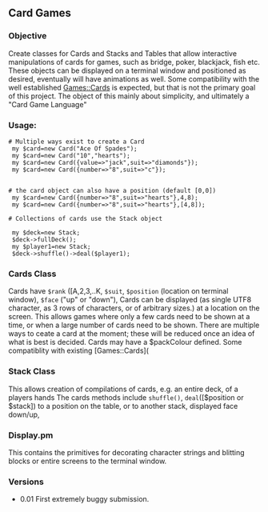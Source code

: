 ## Card Games

### Objective
Create classes for Cards and Stacks and Tables that allow interactive manipulations of cards for games, such as 
bridge, poker, blackjack, fish etc. These objects can be displayed on a terminal window and positioned as desired, 
eventually will have animations as well.  Some compatibility with the well established [Games::Cards](https://metacpan.org/pod/Games::Cards) 
is expected, but that is not the primary goal of this project.  The object of this mainly about simplicity,
and ultimately a "Card Game Language"


### Usage: 

```
# Multiple ways exist to create a Card
 my $card=new Card("Ace Of Spades");
 my $card=new Card("10","hearts");
 my $card=new Card({value=>"jack",suit=>"diamonds"});
 my $card=new Card({number=>"8",suit=>"c"});


# the card object can also have a position (default [0,0])
 my $card=new Card({number=>"8",suit=>"hearts"},4,8);
 my $card=new Card({number=>"8",suit=>"hearts"},[4,8]);

# Collections of cards use the Stack object

 my $deck=new Stack;
 $deck->fullDeck();
 my $player1=new Stack;
 $deck->shuffle()->deal($player1);
```

### Cards Class

Cards have `$rank` ([A,2,3,..K, `$suit`, `$position` (location on terminal window), `$face` ("up" or "down"),
Cards can be displayed (as single UTF8 character, as 3 rows of characters, or of arbitrary sizes.) at a location on the screen.
This allows games where only a few cards need to be shown at a time, or when a large number of cards need to be shown.
There are multiple ways to ceate a card at the moment; these will be reduced once an idea of what is best is decided.
Cards may have a $packColour defined.  Some compatiblity with existing [Games::Cards](

### Stack Class

This allows creation of compilations of cards, e.g. an entire deck, of a players hands
The cards methods include `shuffle()`, `deal`([$position or $stack]) to a position on the table, or to another stack,
displayed face down/up, 

### Display.pm

This contains the primitives for decorating character strings and blitting blocks or entire screens to the terminal window.


### Versions

* 0.01
First extremely buggy submission.





